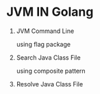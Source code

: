 # JVM IN Golang

1. JVM Command Line

    using flag package

2. Search Java Class File

    using composite pattern

3. Resolve Java Class File

    